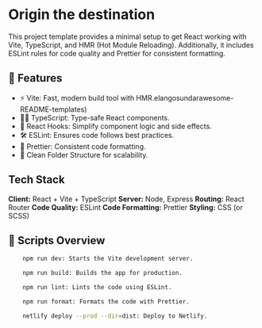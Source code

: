 
# Origin the destination

This project template provides a minimal setup to get React working with Vite,
TypeScript, and HMR (Hot Module Reloading). Additionally, it includes ESLint rules for code quality and Prettier for consistent formatting.

## 🚀 Features


 - ⚡ Vite: Fast, modern build tool with HMR.elangosundarawesome-README-templates)
 - 🧑‍💻 TypeScript: Type-safe React components.
 - 🔄 React Hooks: Simplify component logic and side effects.
 - 🛠 ESLint: Ensures code follows best practices.
 - 🎨 Prettier: Consistent code formatting.
 - 📁 Clean Folder Structure for scalability.



## Tech Stack

**Client:**  React + Vite + TypeScript
**Server:** Node, Express
**Routing:** React Router
**Code Quality:** ESLint
**Code Formatting:** Prettier
**Styling:** CSS (or SCSS)



## 📄 Scripts Overview

```bash
    npm run dev: Starts the Vite development server.
```
```bash
    npm run build: Builds the app for production.
```
```bash
    npm run lint: Lints the code using ESLint.
```
```bash
    npm run format: Formats the code with Prettier.
```
```bash
    netlify deploy --prod --dir=dist: Deploy to Netlify.
```